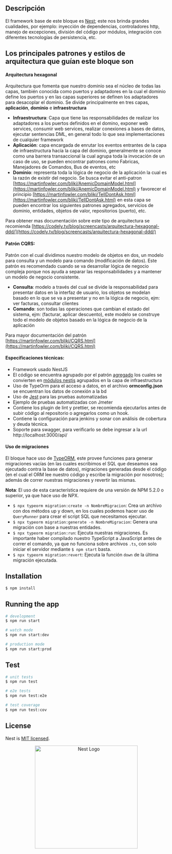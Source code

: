 ## Descripción

El framework base de este bloque es [Nest](https://github.com/nestjs/nest); este nos brinda grandes cualidades, por ejemplo: inyección de dependencias, controladores http, manejo de excepciones, división del código por módulos, integración con diferentes tecnologías de persistencia, etc.

## Los principales patrones y estilos de arquitectura que guían este bloque son

#### Arquitectura hexagonal

Arquitectura que fomenta que nuestro dominio sea el núcleo de todas las capas, también conocida como puertos y adaptadores en la cual el dominio define los puertos y en las capas superiores se definen los adaptadores para desacoplar el dominio. Se divide principalmente en tres capas, **aplicación**, **dominio** e **infraestructura**

- **Infraestructura**: Capa que tiene las responsabilidades de realizar los adaptadores a los puertos definidos en el domino, exponer web services, consumir web services, realizar conexiones a bases de datos, ejecutar sentencias DML, en general todo lo que sea implementaciones de cualquier framework
- **Aplicación**: capa encargada de enrutar los eventos entrantes de la capa de infraestructura hacía la capa del dominio, generalmente se conoce como una barrera transaccional la cual agrupa toda la invocación de un caso de uso, se pueden encontrar patrones como Fabricas, Manejadores de Comandos, Bus de eventos, etc
- **Dominio**: representa toda la lógica de negocio de la aplicación la cual es la razón de existir del negocio. Se busca evitar el anti-patron [https://martinfowler.com/bliki/AnemicDomainModel.html](https://martinfowler.com/bliki/AnemicDomainModel.html) y favorecer el principio [https://martinfowler.com/bliki/TellDontAsk.html](https://martinfowler.com/bliki/TellDontAsk.html) en esta capa se pueden encontrar los siguientes patrones agregados, servicios de dominio, entidades, objetos de valor, repositorios (puerto), etc.

Para obtener mas documentación sobre este tipo de arquitectura se recomienda [https://codely.tv/blog/screencasts/arquitectura-hexagonal-ddd/](https://codely.tv/blog/screencasts/arquitectura-hexagonal-ddd/)

#### Patrón CQRS:

Patrón con el cual dividimos nuestro modelo de objetos en dos, un modelo para consulta y un modelo para comando (modificación de datos). Este patrón es recomendado cuando se va desarrollar lógica de negocio compleja porque nos ayuda a separar las responsabilidades y a mantener un modelo de negocio consistente.

- **Consulta**: modelo a través del cual se divide la responsabilidad para presentar datos en la interfaz de usuario, los objetos se modelan basado en lo que se va a presentar y no en la lógica de negocio, ejm: ver facturas, consultar clientes
- **Comando**: son todas las operaciones que cambian el estado del sistema, ejm: (facturar, aplicar descuento), este modelo se construye todo el modelo de objetos basado en la lógica de negocio de la aplicación

Para mayor documentación del patrón [https://martinfowler.com/bliki/CQRS.html](https://martinfowler.com/bliki/CQRS.html)

#### Especificaciones técnicas:

- Framework usado NestJS
- El código se encuentra agrupado por el patrón [agregado](https://martinfowler.com/bliki/DDD_Aggregate.html) los cuales se convierten en [módulos nestjs](https://docs.nestjs.com/modules) agrupados en la capa de infraestructura
- Uso de TypeOrm para el acceso a datos, en el archivo **ormconfig.json** se encuentran los datos de conexión a la bd
- Uso de [Jest](https://docs.nestjs.com/fundamentals/testing#testing) para las pruebas automatizadas
- Ejemplo de pruebas automatizadas con Jmeter
- Contiene los plugin de lint y prettier, se recomienda ejecutarlos antes de subir código al repositorio o agregarlos como un hook.
- Contiene la configuración para jenkins y sonar con análisis de cobertura y deuda técnica.
- Soporte para swagger, para verificarlo se debe ingresar a la url http://localhost:3000/api/

#### Uso de migraciones

El bloque hace uso de [TypeORM](https://typeorm.io/#/), este provee funciones para generar migraciones vacías (en las cuales escribimos el SQL que deseamos sea ejecutado contra la base de datos), migraciones generadas desde el código (en el cual el ORM lee nuestro código y escribe la migración por nosotros); además de correr nuestras migraciones y revertir las mismas.

**Nota**: El uso de esta característica requiere de una versión de NPM 5.2.0 o superior, ya que hace uso de NPX.

- `$ npx typeorm migration:create -n NombreMigracion`: Crea un archivo con dos métodos up y down, en los cuales podemos hacer uso de `QueryRunner` para crear el script SQL que necesitamos ejecutar.
- `$ npx typeorm migration:generate -n NombreMigracion`: Genera una migración con base a nuestras entidades.
- `$ npx typeorm migration:run`: Ejecuta nuestras migraciones. Es importante haber compilado nuestro TypeScript a JavaScript antes de correr el comando, ya que no funciona sobre archivos `.ts`, con solo iniciar el servidor mediante `$ npm start` basta.
- `$ npx typeorm migration:revert`: Ejecuta la función `down` de la última migración ejecutada.

## Installation

```bash
$ npm install
```

## Running the app

```bash
# development
$ npm run start

# watch mode
$ npm run start:dev

# production mode
$ npm run start:prod
```

## Test

```bash
# unit tests
$ npm run test

# e2e tests
$ npm run test:e2e

# test coverage
$ npm run test:cov
```

## License

Nest is [MIT licensed](LICENSE).

<p align="center">
  <a href="http://nestjs.com/" target="blank"><img src="https://nestjs.com/img/logo_text.svg" width="320" alt="Nest Logo" /></a>
</p>

[travis-image]: https://api.travis-ci.org/nestjs/nest.svg?branch=master
[travis-url]: https://travis-ci.org/nestjs/nest
[linux-image]: https://img.shields.io/travis/nestjs/nest/master.svg?label=linux
[linux-url]: https://travis-ci.org/nestjs/nest
